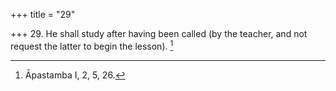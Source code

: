 +++
title = "29"

+++
29. He shall study after having been called (by the teacher, and not request the latter to begin the lesson). [^26] 


[^26]:  Āpastamba I, 2, 5, 26.
